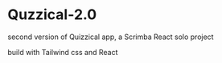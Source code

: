 # Quzzical-2.0
second version of Quizzical app, a Scrimba React solo project

build with Tailwind css and React
